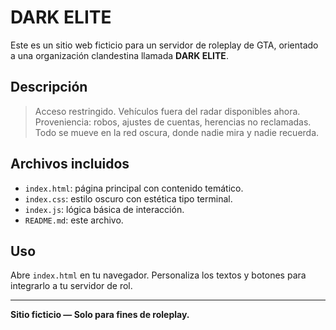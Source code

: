 # DARK ELITE

Este es un sitio web ficticio para un servidor de roleplay de GTA, orientado a una organización clandestina llamada **DARK ELITE**.

## Descripción

> Acceso restringido. Vehículos fuera del radar disponibles ahora.  
> Proveniencia: robos, ajustes de cuentas, herencias no reclamadas.  
> Todo se mueve en la red oscura, donde nadie mira y nadie recuerda.

## Archivos incluidos

- `index.html`: página principal con contenido temático.
- `index.css`: estilo oscuro con estética tipo terminal.
- `index.js`: lógica básica de interacción.
- `README.md`: este archivo.

## Uso

Abre `index.html` en tu navegador. Personaliza los textos y botones para integrarlo a tu servidor de rol.

---

**Sitio ficticio — Solo para fines de roleplay.**
